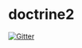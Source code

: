 # doctrine2

[![Gitter](https://badges.gitter.im/Join%20Chat.svg)](https://gitter.im/Club-Seiden/doctrine2?utm_source=badge&utm_medium=badge&utm_campaign=pr-badge&utm_content=badge)